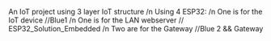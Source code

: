 An IoT project using 3 layer IoT structure 
/n Using 4 ESP32:
/n One is for the IoT device //Blue1
/n One is for the LAN webserver // ESP32_Solution_Embedded
/n Two are for the Gateway //Blue 2 &&  Gateway
